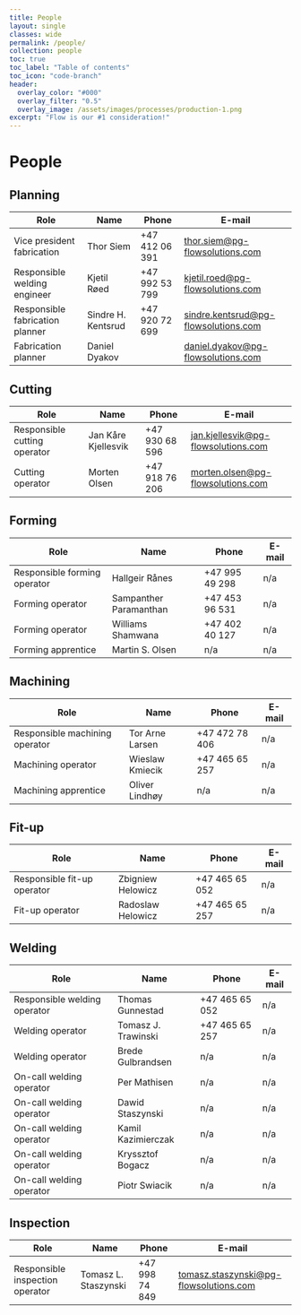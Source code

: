 ```yaml
---
title: People
layout: single
classes: wide
permalink: /people/
collection: people
toc: true
toc_label: "Table of contents"
toc_icon: "code-branch"
header:
  overlay_color: "#000"
  overlay_filter: "0.5"
  overlay_image: /assets/images/processes/production-1.png
excerpt: "Flow is our #1 consideration!"
---
```

# People

## Planning

| Role | Name | Phone | E-mail |  
|-|-|-|-|  
| Vice president fabrication | Thor Siem | +47 412 06 391 | thor.siem@pg-flowsolutions.com |
| Responsible welding engineer | Kjetil Røed | +47 992 53 799 | kjetil.roed@pg-flowsolutions.com |
| Responsible fabrication planner | Sindre H. Kentsrud | +47 920 72 699 | sindre.kentsrud@pg-flowsolutions.com |  
| Fabrication planner | Daniel Dyakov |  | daniel.dyakov@pg-flowsolutions.com |  

## Cutting

| Role | Name | Phone | E-mail |  
|-|-|-|-|  
| Responsible cutting operator | Jan Kåre Kjellesvik | +47 930 68 596 | jan.kjellesvik@pg-flowsolutions.com |  
| Cutting operator | Morten Olsen | +47 918 76 206 | morten.olsen@pg-flowsolutions.com |  

## Forming

| Role | Name | Phone | E-mail |  
|-|-|-|-|  
| Responsible forming operator | Hallgeir Rånes | +47 995 49 298 | n/a |  
| Forming operator | Sampanther Paramanthan | +47 453 96 531 | n/a |
| Forming operator | Williams Shamwana | +47 402 40 127 | n/a |  
| Forming apprentice | Martin S. Olsen | n/a | n/a |  

## Machining

| Role | Name | Phone | E-mail |  
|-|-|-|-|  
| Responsible machining operator | Tor Arne Larsen | +47 472 78 406 | n/a |  
| Machining operator | Wieslaw Kmiecik | +47 465 65 257 | n/a |  
| Machining apprentice | Oliver Lindhøy | n/a | n/a |  

## Fit-up

| Role | Name | Phone | E-mail |  
|-|-|-|-|  
| Responsible fit-up operator | Zbigniew Helowicz | +47 465 65 052 | n/a |  
| Fit-up operator | Radoslaw Helowicz | +47 465 65 257 | n/a |  

## Welding

| Role | Name | Phone | E-mail |  
|-|-|-|-|  
| Responsible welding operator | Thomas Gunnestad | +47 465 65 052 | n/a |  
| Welding operator | Tomasz J. Trawinski | +47 465 65 257 | n/a |  
| Welding operator | Brede Gulbrandsen | n/a | n/a |  
| On-call welding operator | Per Mathisen | n/a | n/a |  
| On-call welding operator | Dawid Staszynski | n/a | n/a |  
| On-call welding operator | Kamil Kazimierczak | n/a | n/a |  
| On-call welding operator | Kryssztof Bogacz | n/a | n/a |  
| On-call welding operator | Piotr Swiacik | n/a | n/a |  

## Inspection

| Role | Name | Phone | E-mail |  
|-|-|-|-|  
| Responsible inspection operator | Tomasz L. Staszynski | +47 998 74 849 | tomasz.staszynski@pg-flowsolutions.com |  

